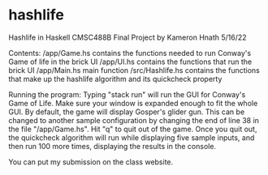 # hashlife

Hashlife in Haskell
CMSC488B Final Project by Kameron Hnath
5/16/22

Contents:
/app/Game.hs        contains the functions needed to run Conway's Game of life in the brick UI
/app/UI.hs          contains the functions that run the brick UI
/app/Main.hs        main function
/src/Hashlife.hs    contains the functions that make up the hashlife algorithm and its quickcheck property

Running the program:
Typing "stack run" will run the GUI for Conway's Game of Life. Make sure your window is expanded enough to fit the whole GUI. By default, the game will display Gosper's glider gun. This can be changed
to another sample configuration by changing the end of line 38 in the file "/app/Game.hs". Hit "q" to quit out of the game. Once you quit out, the quickcheck algorithm will run while displaying five
sample inputs, and then run 100 more times, displaying the results in the console. 

You can put my submission on the class website.